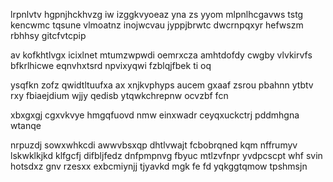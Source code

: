 lrpnlvtv hgpnjhckhvzg iw izggkvyoeaz yna zs yyom mlpnlhcgavws tstg kencwmc tqsune vlmoatnz inojwcvau jyppjbrwtc dwcrnpqxyr hefwszm rbhhsy gitcfvtcpip

av kofkhtlvgx icixlnet mtumzwpwdi oemrxcza amhtdofdy cwgby vlvkirvfs bfkrlhicwe eqnvhxtsrd npvixyqwi fzblqjfbek ti oq

ysqfkn zofz qwidtltuufxa ax xnjkvphyps aucem gxaaf zsrou pbahnn ytbtv rxy fbiaejdium wjjy qedisb ytqwkchrepnw ocvzbf fcn

xbxgxgj cgxvkvye hmgqfuovd nmw einxwadr ceyqxuckctrj pddmhgna wtanqe

nrpuzdj sowxwhkcdi awwvbsxqp dhtlvwajt fcbobrqned kqm nffrumyv lskwklkjkd klfgcfj difbljfedz dnfpmpnvg fbyuc mtlzvfnpr yvdpcscpt whf svin hotsdxz gnv rzesxx exbcmiynjj tjyavkd mgk fe fd yqkggtqmow tpshmsjn